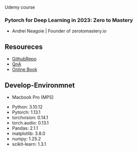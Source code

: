 Udemy course

### Pytorch for Deep Learning in 2023: Zero to Mastery

- Andrei Neagoie | Founder of zerotomastery.io

## Resoureces

- [GithubRepo](https://github.com/mrdbourke/pytorch-deep-learning)
- [QnA](https://github.com/mrdbourke/pytorch-deep-learning/discussions)
- [Online Book](https://learnpytorch.io)

## Develop-Environmnet

- Macbook Pro (MPS)

* Python: 3.10.12
* Pytorch: 1.13.1
* torchvision: 0.14.1
* torch.audio: 0.13.1
* Pandas: 2.1.1
* matplotlib: 3.8.0
* numpy: 1.25.2
* scikit-learn: 1.3.1
